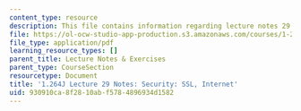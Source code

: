 ```yaml
---
content_type: resource
description: This file contains information regarding lecture notes 29.
file: https://ol-ocw-studio-app-production.s3.amazonaws.com/courses/1-264j-database-internet-and-systems-integration-technologies-fall-2013/930910ca8f2810abf5784896934d1582_MIT1_264JF13_lect_29.pdf
file_type: application/pdf
learning_resource_types: []
parent_title: Lecture Notes & Exercises
parent_type: CourseSection
resourcetype: Document
title: '1.264J Lecture 29 Notes: Security: SSL, Internet'
uid: 930910ca-8f28-10ab-f578-4896934d1582
---
```

